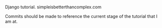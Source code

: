 Django tutorial. 
simpleisbetterthancomplex.com

Commits should be made to reference the current stage of the tutorial that I am at. 
